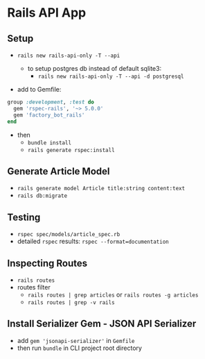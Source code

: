 # Rails API App

## Setup

- `rails new rails-api-only -T --api`

  - to setup postgres db instead of default sqlite3:
    - `rails new rails-api-only -T --api -d postgresql`

- add to Gemfile:

```ruby
group :development, :test do
  gem 'rspec-rails', '~> 5.0.0'
  gem 'factory_bot_rails'
end
```

- then
  - `bundle install`
  - `rails generate rspec:install`

## Generate Article Model

- `rails generate model Article title:string content:text`
- `rails db:migrate`

## Testing

- `rspec spec/models/article_spec.rb`
- detailed `rspec` results: `rspec --format=documentation`

## Inspecting Routes

- `rails routes`
- routes filter
  - `rails routes | grep articles` or `rails routes -g articles`
  - `rails routes | grep -v rails`

## Install Serializer Gem - JSON API Serializer

- add `gem 'jsonapi-serializer'` in `Gemfile`
- then run `bundle` in CLI project root directory
